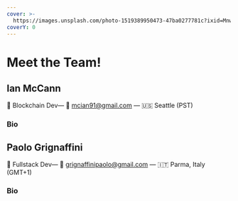```yaml
---
cover: >-
  https://images.unsplash.com/photo-1519389950473-47ba0277781c?ixid=MnwxMjA3fDB8MHxwaG90by1wYWdlfHx8fGVufDB8fHx8&ixlib=rb-1.2.1&auto=format&fit=crop&w=2970&q=80
coverY: 0
---
```


# Meet the Team!

## Ian McCann

👋 Blockchain Dev— 💌 mcian91@gmail.com — 🇺🇸 Seattle (PST)

### Bio

## Paolo Grignaffini

👋 Fullstack Dev— 💌 grignaffinipaolo@gmail.com — 🇮🇹 Parma, Italy (GMT+1)

### Bio
